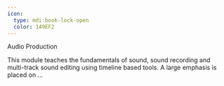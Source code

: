 ```yaml
---
icon:
  type: mdi:book-lock-open
  color: 149EF2
---
```

Audio Production

This module teaches the fundamentals of sound, sound recording and multi-track sound editing using timeline based tools. A large emphasis is placed on ... 
